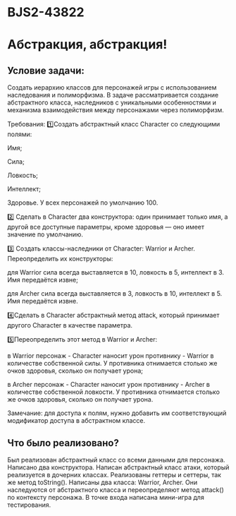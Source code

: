 # BJS2-43822
# Абстракция, абстракция!

## Условие задачи:
Создать иерархию классов для персонажей игры с использованием наследования и полиморфизма. В задаче рассматривается создание абстрактного класса, наследников с уникальными особенностями и механизма взаимодействия между персонажами через полиморфизм.

Требования:
1️⃣Создать абстрактный класс Character со следующими полями:

Имя;

Сила;

Ловкость;

Интеллект;

Здоровье. У всех персонажей по умолчанию 100.

2️⃣ Сделать в Character два конструктора: один принимает только имя, а другой все доступные параметры, кроме здоровья — оно имеет значение по умолчанию.

3️⃣ Создать классы-наследники от Character: Warrior и Archer. Переопределить их конструкторы:

для Warrior сила всегда выставляется в 10, ловкость в 5, интеллект в 3. Имя передаётся извне;

для Archer сила всегда выставляется в 3, ловкость в 10, интеллект в 5. Имя передаётся извне.

4️⃣Сделать в Character абстрактный метод attack, который принимает другого Character в качестве параметра.

5️⃣Переопределить этот метод в Warrior и Archer:

в Warrior персонаж - Character наносит урон противнику - Warrior в количестве собственной силы. У противника отнимается столько же очков здоровья, сколько он получает урона;

в Archer персонаж  - Character наносит урон противнику  - Archer в количестве собственной ловкости. У противника отнимается столько же очков здоровья, сколько он получает урона.

Замечание: для доступа к полям, нужно добавить им соответствующий модификатор доступа в абстрактном классе.

## Что было реализовано?

Был реализован абстрактный класс со всеми данными для персонажа. Написано два конструктора.
Написан абстрактный класс атаки, который реализуется в дочерних классах.
Реализованы геттеры и сеттеры, так же метод toString().
Написаны два класса: Warrior, Archer. Они наследуются от абстрактного класса и переопределяют метод attack() по контексту персонажа.
В точке входа написана мини-игра для тестирования.